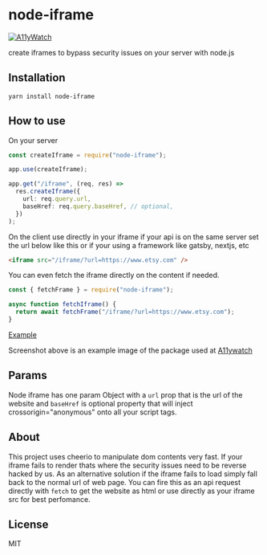 # node-iframe

[![A11yWatch](https://circleci.com/gh/A11yWatch/node-iframe.svg?style=svg)](https://circleci.com/gh/A11yWatch/node-iframe)

create iframes to bypass security issues on your server with node.js

## Installation

`yarn install node-iframe`

## How to use

On your server

```typescript
const createIframe = require("node-iframe");

app.use(createIframe);

app.get("/iframe", (req, res) =>
  res.createIframe({
    url: req.query.url,
    baseHref: req.query.baseHref, // optional,
  })
);
```

On the client use directly in your iframe if your api is on the same server set the url below like this or if your using a framework like gatsby, nextjs, etc

```html
<iframe src="/iframe/?url=https://www.etsy.com" />
```

You can even fetch the iframe directly on the content if needed.

```typescript
const { fetchFrame } = require("node-iframe");

async function fetchIframe() {
  return await fetchFrame("/iframe/?url=https://www.etsy.com");
}
```

[Example](https://www.a11ywatch.com/testout)

Screenshot above is an example image of the package used at [A11ywatch](https://www.a11ywatch.com)

## Params

Node iframe has one param Object with a `url` prop that is the url of the website and `baseHref` is optional property that will inject crossorigin="anonymous" onto all your script tags.

## About

This project uses cheerio to manipulate dom contents very fast. If your iframe fails to render thats where the security issues need to be reverse hacked by us. As an alternative solution if the iframe fails to load simply fall back to the normal url of web page. You can fire this as an api request directly with `fetch` to get the website as html or use directly as your iframe src for best perfomance.

## License

MIT
